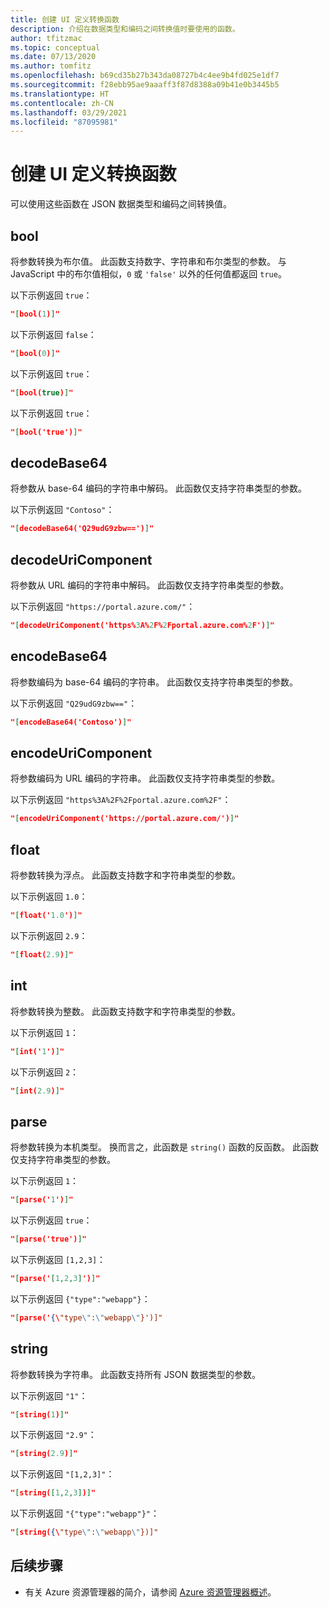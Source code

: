 ```yaml
---
title: 创建 UI 定义转换函数
description: 介绍在数据类型和编码之间转换值时要使用的函数。
author: tfitzmac
ms.topic: conceptual
ms.date: 07/13/2020
ms.author: tomfitz
ms.openlocfilehash: b69cd35b27b343da08727b4c4ee9b4fd025e1df7
ms.sourcegitcommit: f28ebb95ae9aaaff3f87d8388a09b41e0b3445b5
ms.translationtype: HT
ms.contentlocale: zh-CN
ms.lasthandoff: 03/29/2021
ms.locfileid: "87095981"
---
```

# <a name="createuidefinition-conversion-functions"></a>创建 UI 定义转换函数

可以使用这些函数在 JSON 数据类型和编码之间转换值。

## <a name="bool"></a>bool

将参数转换为布尔值。 此函数支持数字、字符串和布尔类型的参数。 与 JavaScript 中的布尔值相似，`0` 或 `'false'` 以外的任何值都返回 `true`。

以下示例返回 `true`：

```json
"[bool(1)]"
```

以下示例返回 `false`：

```json
"[bool(0)]"
```

以下示例返回 `true`：

```json
"[bool(true)]"
```

以下示例返回 `true`：

```json
"[bool('true')]"
```

## <a name="decodebase64"></a>decodeBase64

将参数从 base-64 编码的字符串中解码。 此函数仅支持字符串类型的参数。

以下示例返回 `"Contoso"`：

```json
"[decodeBase64('Q29udG9zbw==')]"
```

## <a name="decodeuricomponent"></a>decodeUriComponent

将参数从 URL 编码的字符串中解码。 此函数仅支持字符串类型的参数。

以下示例返回 `"https://portal.azure.com/"`：

```json
"[decodeUriComponent('https%3A%2F%2Fportal.azure.com%2F')]"
```

## <a name="encodebase64"></a>encodeBase64

将参数编码为 base-64 编码的字符串。 此函数仅支持字符串类型的参数。

以下示例返回 `"Q29udG9zbw=="`：

```json
"[encodeBase64('Contoso')]"
```

## <a name="encodeuricomponent"></a>encodeUriComponent

将参数编码为 URL 编码的字符串。 此函数仅支持字符串类型的参数。

以下示例返回 `"https%3A%2F%2Fportal.azure.com%2F"`：

```json
"[encodeUriComponent('https://portal.azure.com/')]"
```

## <a name="float"></a>float

将参数转换为浮点。 此函数支持数字和字符串类型的参数。

以下示例返回 `1.0`：

```json
"[float('1.0')]"
```

以下示例返回 `2.9`：

```json
"[float(2.9)]"
```

## <a name="int"></a>int

将参数转换为整数。 此函数支持数字和字符串类型的参数。

以下示例返回 `1`：

```json
"[int('1')]"
```

以下示例返回 `2`：

```json
"[int(2.9)]"
```

## <a name="parse"></a>parse

将参数转换为本机类型。 换而言之，此函数是 `string()` 函数的反函数。 此函数仅支持字符串类型的参数。

以下示例返回 `1`：

```json
"[parse('1')]"
```

以下示例返回 `true`：

```json
"[parse('true')]"
```

以下示例返回 `[1,2,3]`：

```json
"[parse('[1,2,3]')]"
```

以下示例返回 `{"type":"webapp"}`：

```json
"[parse('{\"type\":\"webapp\"}')]"
```

## <a name="string"></a>string

将参数转换为字符串。 此函数支持所有 JSON 数据类型的参数。

以下示例返回 `"1"`：

```json
"[string(1)]"
```

以下示例返回 `"2.9"`：

```json
"[string(2.9)]"
```

以下示例返回 `"[1,2,3]"`：

```json
"[string([1,2,3])]"
```

以下示例返回 `"{"type":"webapp"}"`：

```json
"[string({\"type\":\"webapp\"})]"
```

## <a name="next-steps"></a>后续步骤

* 有关 Azure 资源管理器的简介，请参阅 [Azure 资源管理器概述](../management/overview.md)。
